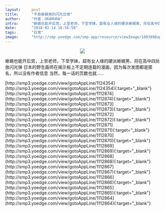 ```yaml
---
layout:     post
title:      "不良蜥蜴男的闪光日常"
author:     "作者：OKAMURA"
intro:      "蜥蜴也能开后宫，上至老师，下至学妹，超有女人缘的硬派蜥蜴男，将在高中四处放闪光弹 日本的野生画师在揭示板上不定期连载的漫画，因为每次发图都是匿名，所以没有作者信息 当然，每一话的页数也就……"
date:       "2018-02-14 16:56:50"
tags:       "日常"
image:      "http://smp.yoedge.com/smp-app/resource/viewImage/1003898appline.png"
---
```

<div style="text-align: center">
<p><img src="http://smp.yoedge.com/smp-app/resource/viewImage/1003898appline.png"/></p>
</div>
<p class="post-meta">
<span>蜥蜴也能开后宫，上至老师，下至学妹，超有女人缘的硬派蜥蜴男，将在高中四处放闪光弹 日本的野生画师在揭示板上不定期连载的漫画，因为每次发图都是匿名，所以没有作者信息 当然，每一话的页数也就……</span>
</p>
[http://smp3.yoedge.com/view/gotoAppLine/1124354](http://smp3.yoedge.com/view/gotoAppLine/1124354){:target="_blank"}
[http://smp3.yoedge.com/view/gotoAppLine/1112874](http://smp3.yoedge.com/view/gotoAppLine/1112874){:target="_blank"}
[http://smp3.yoedge.com/view/gotoAppLine/1112873](http://smp3.yoedge.com/view/gotoAppLine/1112873){:target="_blank"}
[http://smp3.yoedge.com/view/gotoAppLine/1112872](http://smp3.yoedge.com/view/gotoAppLine/1112872){:target="_blank"}
[http://smp3.yoedge.com/view/gotoAppLine/1112871](http://smp3.yoedge.com/view/gotoAppLine/1112871){:target="_blank"}
[http://smp3.yoedge.com/view/gotoAppLine/1112870](http://smp3.yoedge.com/view/gotoAppLine/1112870){:target="_blank"}
[http://smp3.yoedge.com/view/gotoAppLine/1112869](http://smp3.yoedge.com/view/gotoAppLine/1112869){:target="_blank"}
[http://smp3.yoedge.com/view/gotoAppLine/1112868](http://smp3.yoedge.com/view/gotoAppLine/1112868){:target="_blank"}
[http://smp3.yoedge.com/view/gotoAppLine/1112867](http://smp3.yoedge.com/view/gotoAppLine/1112867){:target="_blank"}
[http://smp3.yoedge.com/view/gotoAppLine/1112866](http://smp3.yoedge.com/view/gotoAppLine/1112866){:target="_blank"}
[http://smp3.yoedge.com/view/gotoAppLine/1112865](http://smp3.yoedge.com/view/gotoAppLine/1112865){:target="_blank"}
[http://smp3.yoedge.com/view/gotoAppLine/1112864](http://smp3.yoedge.com/view/gotoAppLine/1112864){:target="_blank"}


